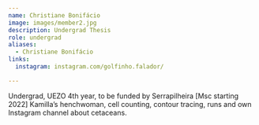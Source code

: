 ```yaml
---
name: Christiane Bonifácio
image: images/member2.jpg
description: Undergrad Thesis
role: undergrad
aliases:
  - Christiane Bonifácio
links:
  instagram: instagram.com/golfinho.falador/

---
```


Undergrad, UEZO 4th year, to be funded by Serrapilheira [Msc starting 2022]
Kamilla’s henchwoman, cell counting, contour tracing, runs and own Instagram channel about cetaceans.
